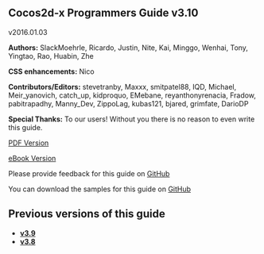 ## Cocos2d-x Programmers Guide v3.10
v2016.01.03

 __Authors:__ SlackMoehrle, Ricardo, Justin, Nite, Kai, Minggo, Wenhai, Tony, Yingtao, Rao, Huabin, Zhe

__CSS enhancements:__ Nico

__Contributors/Editors:__ stevetranby, Maxxx, smitpatel88, IQD, Michael, Meir_yanovich, catch_up, kidproquo, EMebane, reyanthonyrenacia, Fradow, pabitrapadhy, Manny_Dev, ZippoLag, kubas121, bjared, grimfate, DarioDP

__Special Thanks:__ To our users! Without you there is no reason to even write this guide.

[PDF Version](http://www.Cocos2d-x.org/programmersguide/ProgrammersGuide.pdf)

[eBook Version](http://www.Cocos2d-x.org/programmersguide/ProgrammersGuide.epub)

Please provide feedback for this guide on [GitHub](https://github.com/chukong/programmers-guide)

You can download the samples for this guide on [GitHub](https://github.com/chukong/programmers-guide-samples)

## Previous versions of this guide
* __[v3.9]()__
* __[v3.8]()__
